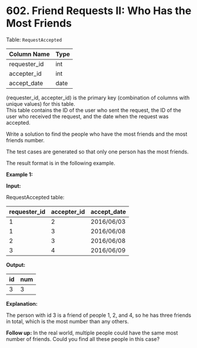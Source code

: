 # 602. Friend Requests II: Who Has the Most Friends

Table: `RequestAccepted`

| Column Name    | Type    |
| -------------- | ------- |
| requester_id   | int     |
| accepter_id    | int     |
| accept_date    | date    |

(requester_id, accepter_id) is the primary key (combination of columns with unique values) for this table. </br>
This table contains the ID of the user who sent the request, the ID of the user who received the request, and the date when the request was accepted.

Write a solution to find the people who have the most friends and the most friends number.

The test cases are generated so that only one person has the most friends.

The result format is in the following example.

**Example 1:**

**Input:** 

RequestAccepted table:

| requester_id | accepter_id | accept_date |
| ------------ | ----------- | ----------- |
| 1            | 2           | 2016/06/03  |
| 1            | 3           | 2016/06/08  |
| 2            | 3           | 2016/06/08  |
| 3            | 4           | 2016/06/09  |

**Output:** 

| id | num |
| -- | --- |
| 3  | 3   |

**Explanation:**

The person with id 3 is a friend of people 1, 2, and 4, so he has three friends in total, which is the most number than any others.

**Follow up:** In the real world, multiple people could have the same most number of friends. Could you find all these people in this case?